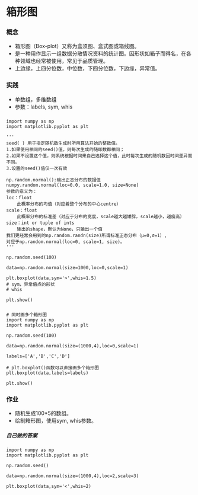 # 箱形图

### 概念
- 箱形图（Box-plot）又称为盒须图、盒式图或箱线图。
- 是一种用作显示一组数据分散情况资料的统计图。因形状如箱子而得名，在各种领域也经常被使用，常见于品质管理。
- 上边缘，上四分位数，中位数，下四分位数，下边缘，异常值。

### 实践
- 单数组，多维数组
- 参数：labels, sym, whis 

###
	import numpy as np
	import matplotlib.pyplot as plt
	
	'''
	seed( ) 用于指定随机数生成时所用算法开始的整数值。 
	1.如果使用相同的seed()值，则每次生成的随即数都相同； 
	2.如果不设置这个值，则系统根据时间来自己选择这个值，此时每次生成的随机数因时间差异而不同。 
	3.设置的seed()值仅一次有效
	
	np.random.normal():输出正态分布的数据值
	numpy.random.normal(loc=0.0, scale=1.0, size=None)
	参数的意义为：
	loc：float
	    此概率分布的均值（对应着整个分布的中心centre）
	scale：float
	    此概率分布的标准差（对应于分布的宽度，scale越大越矮胖，scale越小，越瘦高）
	size：int or tuple of ints
	    输出的shape，默认为None，只输出一个值
	我们更经常会用到的np.random.randn(size)所谓标准正态分布（μ=0,σ=1）,
	对应于np.random.normal(loc=0, scale=1, size)。
	'''
	
	np.random.seed(100)
	
	data=np.random.normal(size=1000,loc=0,scale=1)
	
	plt.boxplot(data,sym='>',whis=1.5)
	# sym，异常值点的形状
	# whis
	
	plt.show()

###
	# 同时画多个箱形图
	import numpy as np
	import matplotlib.pyplot as plt
	
	np.random.seed(100)
	
	data=np.random.normal(size=(1000,4),loc=0,scale=1)
	
	labels=['A','B','C','D']
	
	# plt.boxplot()函数可以直接画多个箱形图
	plt.boxplot(data,labels=labels)
	
	plt.show()

### 作业
- 随机生成100*5的数组。
- 绘制箱形图，使用sym, whis参数。

##### 自己做的答案
	import numpy as np
	import matplotlib.pyplot as plt
	
	np.random.seed()
	
	data=np.random.normal(size=(1000,4),loc=2,scale=3)
	
	plt.boxplot(data,sym='<',whis=2)
